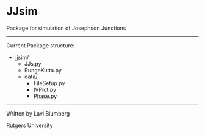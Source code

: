 JJsim
=====

Package for simulation of Josephson Junctions

-----------------------------------------

Current Package structure:

- jjsim/  
	- JJs.py  
	- RungeKutta.py  
	- data/  
		- FileSetup.py  
		- IVPlot.py  
		- Phase.py

-----------------------------------------

Written by Lavi Blumberg

Rutgers University